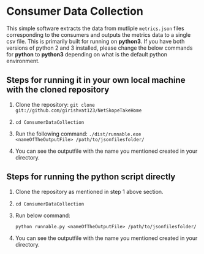 # Consumer Data Collection 

This simple software extracts the data from mutliple `metrics.json` files corresponding to the consumers and 
outputs the metrics data to a single csv file. This is primarily built for running on **python3**. If you have both versions of python 2 and 3 installed, please change the below commands for **python** to **python3** depending on what is the default python environment.

## Steps for running it in your own local machine with the cloned repository

1. Clone the repository:
  ```git clone git://github.com/girishvat123/NetSkopeTakeHome``` 

2. ```cd ConsumerDataCollection```

3. Run the following command:
    ```./dist/runnable.exe <nameOfTheOutputFile> /path/to/jsonfilesfolder/```

4. You can see the outputfile with the name you mentioned created in your directory. 

## Steps for running the python script directly

1. Clone the repository as mentioned in step 1 above section.

2. ```cd ConsumerDataCollection```

3. Run below command:

   ```python runnable.py <nameOfTheOutputFile> /path/to/jsonfilesfolder/```

4. You can see the outputfile with the name you mentioned created in your directory.    
